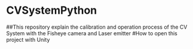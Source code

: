 # CVSystemPython
##This repository explain the calibration and operation process of the CV System with the Fisheye camera and Laser emitter
#How to open this project with Unity
